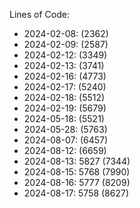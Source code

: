 Lines of Code:
- 2024-02-08: (2362)
- 2024-02-09: (2587)
- 2024-02-12: (3349)
- 2024-02-13: (3741)
- 2024-02-16: (4773)
- 2024-02-17: (5240)
- 2024-02-18: (5512)
- 2024-02-19: (5679)
- 2024-05-18: (5521)
- 2024-05-28: (5763)
- 2024-08-07: (6457)
- 2024-08-12: (6659)
- 2024-08-13: 5827 (7344)
- 2024-08-15: 5768 (7990)
- 2024-08-16: 5777 (8209)
- 2024-08-17: 5758 (8627)
